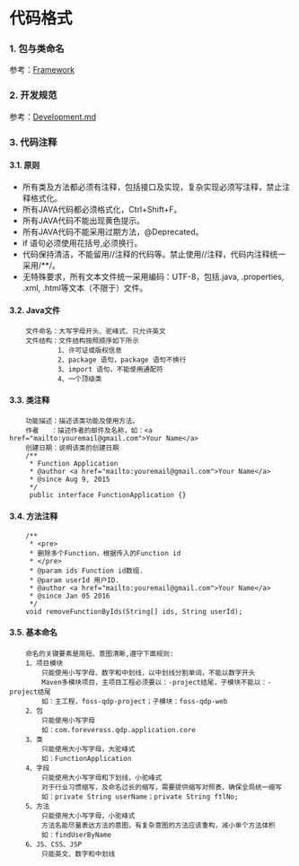 代码格式
====

### 1. 包与类命名

参考：[Framework](index.htm?md=01-Framework.md)
		
### 2. 开发规范

参考：[Development.md](index.htm?md=04-Development.md)

### 3. 代码注释


#### 3.1. 原则

* 所有类及方法都必须有注释，包括接口及实现，复杂实现必须写注释，禁止注释格式化。
* 所有JAVA代码都必须格式化，Ctrl+Shift+F。
* 所有JAVA代码不能出现黄色提示。
* 所有JAVA代码不能采用过期方法，@Deprecated。
* if 语句必须使用花括号,必须换行。
* 代码保持清洁，不能留用//注释的代码等。禁止使用//注释，代码内注释统一采用/**/。
* 无特殊要求，所有文本文件统一采用编码：UTF-8，包括.java, .properties, .xml, .html等文本（不限于）文件。

#### 3.2. Java文件

		文件命名：大写字母开头、驼峰式、只允许英文
		文件结构：文件结构按照顺序如下所示
				1、许可证或版权信息
				2、package 语句，package 语句不换行
				3、import 语句，不能使用通配符
				4、一个顶级类 

#### 3.3. 类注释

		功能描述：描述该类功能及使用方法。
		作者   ：描述作者的邮件及名称，如：<a href="mailto:youremail@gmail.com">Your Name</a>
		创建日期：说明该类的创建日期
		/**
		 * Function Application
		 * @author <a href="mailto:youremail@gmail.com">Your Name</a> 
		 * @since Aug 9, 2015
		 */
		 public interface FunctionApplication {}

#### 3.4. 方法注释

		/**
		 * <pre>
		 * 删除多个Function，根据传入的Function id
		 * </pre>
		 * @param ids Function id数组.
		 * @param userId 用户ID.
		 * @author <a href="mailto:youremail@gmail.com">Your Name</a> 
		 * @since Jan 05 2016
		 */
		void removeFunctionByIds(String[] ids, String userId);

#### 3.5. 基本命名

		命名的关键要素是简短、意图清晰,遵守下面规则:
		1、项目模块
			只能使用小写字母、数字和中划线，以中划线分割单词，不能以数字开头
			Maven多模块项目，主项目工程必须要以：-project结尾，子模块不能以：-project结尾
			如：主工程，foss-qdp-project；子模块：foss-qdp-web
		2、包
			只能使用小写字母
			如：com.foreveross.qdp.application.core
		3、类
			只能使用大小写字母，大驼峰式
			如：FunctionApplication
		4、字段
			只能使用大小写字母和下划线，小驼峰式
			对于行业习惯缩写，及命名过长的缩写，需要提供缩写对照表，确保全局统一缩写
			如：private String userName；private String ftlNo;
		5、方法
			只能使用大小写字母，小驼峰式
			方法名能尽量表达方法的意图，有复杂意图的方法应该重构，减小单个方法体积
			如：findUserByName
		6、JS、CSS、JSP
			只能英文、数字和中划线




